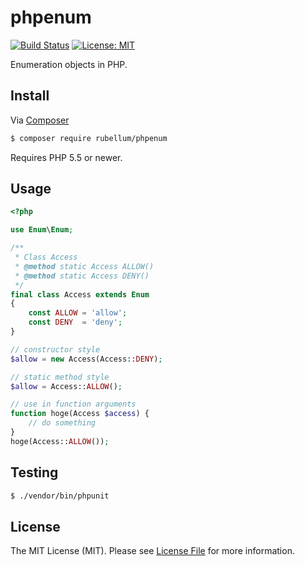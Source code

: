 # phpenum

[![Build Status](https://travis-ci.org/rubellum/phpenum.svg?branch=master)](https://travis-ci.org/rubellum/phpenum)
[![License: MIT](https://img.shields.io/badge/License-MIT-yellow.svg)](https://opensource.org/licenses/MIT)

Enumeration objects in PHP.

## Install

Via [Composer](https://getcomposer.org/)

```bash
$ composer require rubellum/phpenum
```

Requires PHP 5.5 or newer.

## Usage

```php
<?php

use Enum\Enum;

/**
 * Class Access
 * @method static Access ALLOW()
 * @method static Access DENY()
 */
final class Access extends Enum
{
    const ALLOW = 'allow';
    const DENY  = 'deny';
}

// constructor style
$allow = new Access(Access::DENY);

// static method style
$allow = Access::ALLOW();

// use in function arguments
function hoge(Access $access) {
    // do something
}
hoge(Access::ALLOW());
```

## Testing

```bash
$ ./vendor/bin/phpunit
```

## License

The MIT License (MIT). Please see [License File](LICENSE) for more information.
